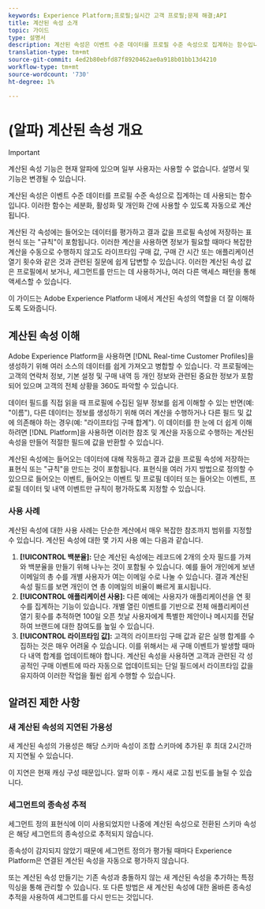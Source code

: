 ```yaml
---
keywords: Experience Platform;프로필;실시간 고객 프로필;문제 해결;API
title: 계산된 속성 소개
topic: 가이드
type: 설명서
description: 계산된 속성은 이벤트 수준 데이터를 프로필 수준 속성으로 집계하는 함수입니다. 이러한 함수는 세분화, 활성화 및 개인화 간에 사용할 수 있도록 자동으로 계산됩니다.
translation-type: tm+mt
source-git-commit: 4ed2b80ebfd87f8920462ae0a918b01bb13d4210
workflow-type: tm+mt
source-wordcount: '730'
ht-degree: 1%

---
```



# (알파) 계산된 속성 개요

>[!IMPORTANT]
>
>계산된 속성 기능은 현재 알파에 있으며 일부 사용자는 사용할 수 없습니다. 설명서 및 기능은 변경될 수 있습니다.

계산된 속성은 이벤트 수준 데이터를 프로필 수준 속성으로 집계하는 데 사용되는 함수입니다. 이러한 함수는 세분화, 활성화 및 개인화 간에 사용할 수 있도록 자동으로 계산됩니다.

계산된 각 속성에는 들어오는 데이터를 평가하고 결과 값을 프로필 속성에 저장하는 표현식 또는 &quot;규칙&quot;이 포함됩니다. 이러한 계산을 사용하면 정보가 필요할 때마다 복잡한 계산을 수동으로 수행하지 않고도 라이프타임 구매 값, 구매 간 시간 또는 애플리케이션 열기 횟수와 같은 것과 관련된 질문에 쉽게 답변할 수 있습니다. 이러한 계산된 속성 값은 프로필에서 보거나, 세그먼트를 만드는 데 사용하거나, 여러 다른 액세스 패턴을 통해 액세스할 수 있습니다.

이 가이드는 Adobe Experience Platform 내에서 계산된 속성의 역할을 더 잘 이해하도록 도와줍니다.

## 계산된 속성 이해

Adobe Experience Platform을 사용하면 [!DNL Real-time Customer Profiles]을 생성하기 위해 여러 소스의 데이터를 쉽게 가져오고 병합할 수 있습니다. 각 프로필에는 고객의 연락처 정보, 기본 설정 및 구매 내역 등 개인 정보와 관련된 중요한 정보가 포함되어 있으며 고객의 전체 상황을 360도 파악할 수 있습니다.

데이터 필드를 직접 읽을 때 프로필에 수집된 일부 정보를 쉽게 이해할 수 있는 반면(예: &quot;이름&quot;), 다른 데이터는 정보를 생성하기 위해 여러 계산을 수행하거나 다른 필드 및 값에 의존해야 하는 경우(예: &quot;라이프타임 구매 합계&quot;). 이 데이터를 한 눈에 더 쉽게 이해하려면 [!DNL Platform]을 사용하면 이러한 참조 및 계산을 자동으로 수행하는 계산된 속성을 만들어 적절한 필드에 값을 반환할 수 있습니다.

계산된 속성에는 들어오는 데이터에 대해 작동하고 결과 값을 프로필 속성에 저장하는 표현식 또는 &quot;규칙&quot;을 만드는 것이 포함됩니다. 표현식을 여러 가지 방법으로 정의할 수 있으므로 들어오는 이벤트, 들어오는 이벤트 및 프로필 데이터 또는 들어오는 이벤트, 프로필 데이터 및 내역 이벤트만 규칙이 평가하도록 지정할 수 있습니다.

### 사용 사례

계산된 속성에 대한 사용 사례는 단순한 계산에서 매우 복잡한 참조까지 범위를 지정할 수 있습니다. 계산된 속성에 대한 몇 가지 사용 예는 다음과 같습니다.

1. **[!UICONTROL 백분율]:** 단순 계산된 속성에는 레코드에 2개의 숫자 필드를 가져와 백분율을 만들기 위해 나누는 것이 포함될 수 있습니다. 예를 들어 개인에게 보낸 이메일의 총 수를 개별 사용자가 여는 이메일 수로 나눌 수 있습니다. 결과 계산된 속성 필드를 보면 개인이 연 총 이메일의 비율이 빠르게 표시됩니다.
1. **[!UICONTROL 애플리케이션 사용]:** 다른 예에는 사용자가 애플리케이션을 연 횟수를 집계하는 기능이 있습니다. 개별 열린 이벤트를 기반으로 전체 애플리케이션 열기 횟수를 추적하면 100일 오픈 첫날 사용자에게 특별한 제안이나 메시지를 전달하여 브랜드에 대한 참여도를 높일 수 있습니다.
1. **[!UICONTROL 라이프타임 값]:** 고객의 라이프타임 구매 값과 같은 실행 합계를 수집하는 것은 매우 어려울 수 있습니다. 이를 위해서는 새 구매 이벤트가 발생할 때마다 내역 합계를 업데이트해야 합니다. 계산된 속성을 사용하면 고객과 관련된 각 성공적인 구매 이벤트에 따라 자동으로 업데이트되는 단일 필드에서 라이프타임 값을 유지하여 이러한 작업을 훨씬 쉽게 수행할 수 있습니다.

## 알려진 제한 사항

### 새 계산된 속성의 지연된 가용성

새 계산된 속성의 가용성은 해당 스키마 속성이 조합 스키마에 추가된 후 최대 2시간까지 지연될 수 있습니다.

이 지연은 현재 캐싱 구성 때문입니다. 알파 이후 - 캐시 새로 고침 빈도를 늘릴 수 있습니다.

### 세그먼트의 종속성 추적

세그먼트 정의 표현식에 이미 사용되었지만 나중에 계산된 속성으로 전환된 스키마 속성은 해당 세그먼트의 종속성으로 추적되지 않습니다.

종속성이 감지되지 않았기 때문에 세그먼트 정의가 평가될 때마다 Experience Platform은 연결된 계산된 속성을 자동으로 평가하지 않습니다.

또는 계산된 속성 만들기는 기존 속성과 충돌하지 않는 새 계산된 속성을 추가하는 특정 믹싱을 통해 관리할 수 있습니다. 또 다른 방법은 새 계산된 속성에 대한 올바른 종속성 추적을 사용하여 세그먼트를 다시 만드는 것입니다.